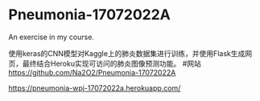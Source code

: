 # Pneumonia-17072022A
An exercise in my course.

使用keras的CNN模型对Kaggle上的肺炎数据集进行训练，并使用Flask生成网页，最终结合Heroku实现可访问的肺炎图像预测功能。
#网站
https://github.com/Na2O2/Pneumonia-17072022A

https://pneumonia-wpj-17072022a.herokuapp.com/

